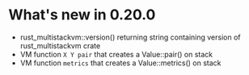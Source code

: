 # What's new in 0.20.0

* rust_multistackvm::version() returning string containing version of rust_multistackvm crate
* VM function ```X Y pair``` that creates a Value::pair() on stack
* VM function ```metrics``` that creates a Value::metrics() on stack
